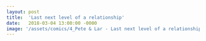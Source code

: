 ```yaml
---
layout: post
title:  'Last next level of a relationship'
date:   2018-03-04 13:00:00 -0000
image: '/assets/comics/4_Pete & Lar - Last next level of a relationship.jpg'
---
```

